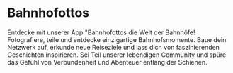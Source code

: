 # Bahnhofottos
Entdecke mit unserer App "Bahnhofottos die Welt der Bahnhöfe! Fotografiere, teile und entdecke einzigartige Bahnhofsmomente. Baue dein Netzwerk auf, erkunde neue Reiseziele und lass dich von faszinierenden Geschichten inspirieren. Sei Teil unserer lebendigen Community und spüre das Gefühl von Verbundenheit und Abenteuer entlang der Schienen.
